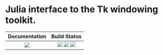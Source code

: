 # Julia interface to the Tk windowing toolkit.

| **Documentation**                                                               | **Build Status**                                                                                |
|:-------------------------------------------------------------------------------:|:-----------------------------------------------------------------------------------------------:|
| [![][docs-stable-img]][docs-stable-url] | [![][travis-img]][travis-url] [![][appveyor-img]][appveyor-url] [![][drone-img]][drone-url]  |


[contrib-url]: https://juliadocs.github.io/Documenter.jl/dev/contributing/
[discourse-tag-url]: https://discourse.julialang.org/tags/documenter
[gitter-url]: https://gitter.im/juliadocs/users

[docs-dev-img]: https://img.shields.io/badge/docs-dev-blue.svg
[docs-dev-url]: https://https://pkg.julialang.org/docs/Tk

[docs-stable-img]: https://img.shields.io/badge/docs-stable-blue.svg
[docs-stable-url]: https://lilithhafner.github.io/Tk.jl/dev

[travis-img]: https://travis-ci.org/JuliaGraphics/Tk.jl.svg?branch=master
[travis-url]: https://travis-ci.org/JuliaGraphics/Tk.jl

[appveyor-img]: https://ci.appveyor.com/api/projects/status/g14wsptfv2lq4oiv?svg=true
[appveyor-url]: https://ci.appveyor.com/project/aviks/tk-jl

[drone-img]: https://cloud.drone.io/api/badges/JuliaGraphics/Tk.jl/status.svg
[drone-url]: https://cloud.drone.io/JuliaGraphics/Tk.jl

[issues-url]: https://github.com/JuliaGraphics/Tk.jl/issues
